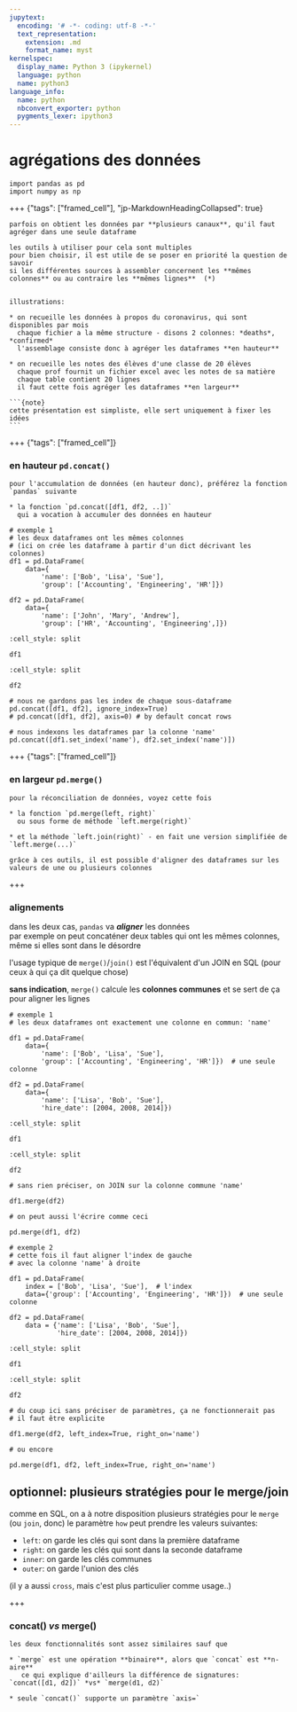 ```yaml
---
jupytext:
  encoding: '# -*- coding: utf-8 -*-'
  text_representation:
    extension: .md
    format_name: myst
kernelspec:
  display_name: Python 3 (ipykernel)
  language: python
  name: python3
language_info:
  name: python
  nbconvert_exporter: python
  pygments_lexer: ipython3
---
```


# agrégations des données

```{code-cell} ipython3
import pandas as pd
import numpy as np
```

+++ {"tags": ["framed_cell"], "jp-MarkdownHeadingCollapsed": true}

````{admonition} →
parfois on obtient les données par **plusieurs canaux**, qu'il faut agréger dans une seule dataframe

les outils à utiliser pour cela sont multiples  
pour bien choisir, il est utile de se poser en priorité la question de savoir 
si les différentes sources à assembler concernent les **mêmes colonnes** ou au contraire les **mêmes lignes**  (*)


illustrations:

* on recueille les données à propos du coronavirus, qui sont disponibles par mois  
  chaque fichier a la même structure - disons 2 colonnes: *deaths*, *confirmed*  
  l'assemblage consiste donc à agréger les dataframes **en hauteur**

* on recueille les notes des élèves d'une classe de 20 élèves  
  chaque prof fournit un fichier excel avec les notes de sa matière  
  chaque table contient 20 lignes  
  il faut cette fois agréger les dataframes **en largeur**

```{note}
cette présentation est simpliste, elle sert uniquement à fixer les idées
```
````

+++ {"tags": ["framed_cell"]}

### en hauteur `pd.concat()`

````{admonition} →
pour l'accumulation de données (en hauteur donc), préférez la fonction `pandas` suivante

* la fonction `pd.concat([df1, df2, ..])`  
  qui a vocation à accumuler des données en hauteur  
````

```{code-cell} ipython3
# exemple 1
# les deux dataframes ont les mêmes colonnes
# (ici on crée les dataframe à partir d'un dict décrivant les colonnes)
df1 = pd.DataFrame(
    data={
        'name': ['Bob', 'Lisa', 'Sue'],
        'group': ['Accounting', 'Engineering', 'HR']})

df2 = pd.DataFrame(
    data={
        'name': ['John', 'Mary', 'Andrew'],
        'group': ['HR', 'Accounting', 'Engineering',]})
```

```{code-cell} ipython3
:cell_style: split

df1
```

```{code-cell} ipython3
:cell_style: split

df2
```

```{code-cell} ipython3
# nous ne gardons pas les index de chaque sous-dataframe
pd.concat([df1, df2], ignore_index=True)
# pd.concat([df1, df2], axis=0) # by default concat rows
```

```{code-cell} ipython3
# nous indexons les dataframes par la colonne 'name'
pd.concat([df1.set_index('name'), df2.set_index('name')])
```

+++ {"tags": ["framed_cell"]}

### en largeur `pd.merge()`

````{admonition} →
pour la réconciliation de données, voyez cette fois

* la fonction `pd.merge(left, right)`  
  ou sous forme de méthode `left.merge(right)`  

* et la méthode `left.join(right)` - en fait une version simplifiée de `left.merge(...)`

grâce à ces outils, il est possible d'aligner des dataframes sur les valeurs de une ou plusieurs colonnes

````

+++

### alignements

dans les deux cas, `pandas` va ***aligner*** les données  
par exemple on peut concaténer deux tables qui ont les mêmes colonnes, même si elles sont dans le désordre

l'usage typique de `merge()`/`join()` est l'équivalent d'un JOIN en SQL (pour ceux à qui ça dit quelque chose)  

**sans indication**, `merge()` calcule les **colonnes communes** et se sert de ça pour aligner les lignes

```{code-cell} ipython3
# exemple 1
# les deux dataframes ont exactement une colonne en commun: 'name'

df1 = pd.DataFrame(
    data={
        'name': ['Bob', 'Lisa', 'Sue'],
        'group': ['Accounting', 'Engineering', 'HR']})  # une seule colonne

df2 = pd.DataFrame(
    data={
        'name': ['Lisa', 'Bob', 'Sue'],
        'hire_date': [2004, 2008, 2014]})
```

```{code-cell} ipython3
:cell_style: split

df1
```

```{code-cell} ipython3
:cell_style: split

df2
```

```{code-cell} ipython3
# sans rien préciser, on JOIN sur la colonne commune 'name'

df1.merge(df2)
```

```{code-cell} ipython3
# on peut aussi l'écrire comme ceci

pd.merge(df1, df2)
```

```{code-cell} ipython3
# exemple 2
# cette fois il faut aligner l'index de gauche
# avec la colonne 'name' à droite

df1 = pd.DataFrame(
    index = ['Bob', 'Lisa', 'Sue'],  # l'index
    data={'group': ['Accounting', 'Engineering', 'HR']})  # une seule colonne

df2 = pd.DataFrame(
    data = {'name': ['Lisa', 'Bob', 'Sue'],
            'hire_date': [2004, 2008, 2014]})
```

```{code-cell} ipython3
:cell_style: split

df1
```

```{code-cell} ipython3
:cell_style: split

df2
```

```{code-cell} ipython3
# du coup ici sans préciser de paramètres, ça ne fonctionnerait pas
# il faut être explicite

df1.merge(df2, left_index=True, right_on='name')
```

```{code-cell} ipython3
# ou encore

pd.merge(df1, df2, left_index=True, right_on='name')
```

## optionnel: plusieurs stratégies pour le merge/join

comme en SQL, on a à notre disposition plusieurs stratégies pour le `merge` (ou `join`, donc)
le paramètre `how` peut prendre les valeurs suivantes:

* `left`: on garde les clés qui sont dans la première dataframe
* `right`: on garde les clés qui sont dans la seconde dataframe
* `inner`: on garde les clés communes
* `outer`: on garde l'union des clés

(il y a aussi `cross`, mais c'est plus particulier comme usage..)

+++

### concat() *vs* merge()

````{admonition} concat() *vs* merge()
les deux fonctionnalités sont assez similaires sauf que

* `merge` est une opération **binaire**, alors que `concat` est **n-aire**  
   ce qui explique d'ailleurs la différence de signatures: `concat([d1, d2])` *vs* `merge(d1, d2)`

* seule `concat()` supporte un paramètre `axis=`
````
